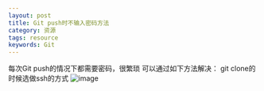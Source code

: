 ```yaml
---
layout: post
title: Git push时不输入密码方法
category: 资源
tags: resource
keywords: Git
---
```


 每次Git push的情况下都需要密码，很繁琐
 可以通过如下方法解决：
 git clone的时候选做ssh的方式
 ![image](http://omc2imhgu.bkt.clouddn.com/MacHi%202017-03-05%2016-13-24.png)

